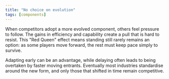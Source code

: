```yaml
---
title: "No choice on evolution"
tags: [components]
---
```



When competitors adopt a more evolved component, others feel pressure to follow. The gains in efficiency and capability create a pull that is hard to resist. This "Red Queen" effect means standing still rarely remains an option: as some players move forward, the rest must keep pace simply to survive.

Adapting early can be an advantage, while delaying often leads to being overtaken by faster moving entrants. Eventually most industries standardise around the new form, and only those that shifted in time remain competitive.
